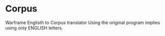 # Corpus
Warframe Englisth to Corpus translator
Using the original program implies using only ENGLISH letters.
